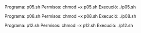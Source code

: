 Programa: p05.sh
Permisos: chmod +x p05.sh
Execució: ./p05.sh

Programa: p08.sh
Permisos: chmod +x p08.sh
Execució: ./p08.sh

Programa: p12.sh
Permisos: chmod +x p12.sh
Execució: ./p12.sh
